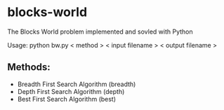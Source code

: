 # blocks-world
The Blocks World problem implemented and sovled with Python

Usage: python bw.py < method > < input filename > < output filename >

## Methods:
- Breadth First Search Algorithm (breadth)
- Depth First Search Algorithm (depth)
- Best First Search Algorithm (best)

